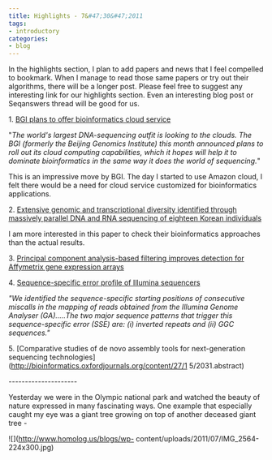 ```yaml
---
title: Highlights - 7&#47;30&#47;2011
tags:
- introductory
categories:
- blog
---
```

In the highlights section, I plan to add papers and news that I feel compelled
to bookmark. When I manage to read those same papers or try out their
algorithms, there will be a longer post. Please feel free to suggest any
interesting link for our highlights section. Even an interesting blog post or
Seqanswers thread will be good for us.
<!--more-->

1\. [BGI plans to offer bioinformatics cloud
service](http://www.nature.com/news/2011/110727/full/475435a.html)

"_The world's largest DNA-sequencing outfit is looking to the clouds. The BGI
(formerly the Beijing Genomics Institute) this month announced plans to roll
out its cloud computing capabilities, which it hopes will help it to dominate
bioinformatics in the same way it does the world of sequencing._"

This is an impressive move by BGI. The day I started to use Amazon cloud, I
felt there would be a need for cloud service customized for bioinformatics
applications.

2\. [Extensive genomic and transcriptional diversity identified through
massively parallel DNA and RNA sequencing of eighteen Korean
individuals](http://www.nature.com/ng/journal/v43/n8/full/ng.872.html)

I am more interested in this paper to check their bioinformatics approaches
than the actual results.

3\. [Principal component analysis-based filtering improves detection for
Affymetrix gene expression
arrays](http://nar.oxfordjournals.org/content/39/13/e86.abstract)

4\. [Sequence-specific error profile of Illumina
sequencers](http://nar.oxfordjournals.org/content/39/13/e90.abstract)

_"We identified the sequence-specific starting positions of consecutive
miscalls in the mapping of reads obtained from the Illumina Genome Analyser
(GA).....The two major sequence patterns that trigger this sequence-specific
error (SSE) are: (i) inverted repeats and (ii) GGC sequences."_

5\. [Comparative studies of de novo assembly tools for next-generation
sequencing technologies](http://bioinformatics.oxfordjournals.org/content/27/1
5/2031.abstract)

\---------------------

Yesterday we were in the Olympic national park and watched the beauty of
nature expressed in many fascinating ways. One example that especially caught
my eye was a giant tree growing on top of another deceased giant tree -

![](http://www.homolog.us/blogs/wp-
content/uploads/2011/07/IMG_2564-224x300.jpg)

